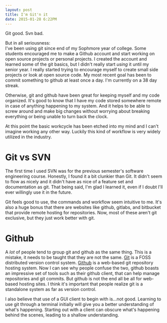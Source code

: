 ```yaml
---
layout: post
title: I'm Git'n it
date: 2015-01-28 6:22PM
---
```


Git good.
Svn bad. 

But in all seriousness:
<br>
I've been using git since end of my Sophmore year of college. Some students encouraged me to make a Github account and start working on open source projects or personal projects. I created the account and learned some of the git basics, but I didn't really start *using* it until my senior year. I really started trying to encourage myself to create small side projects or look at open source code. My most recent goal has been to commit something to github at least once a day. I'm currently on a 38 day streak.

Otherwise, git and github have been great for keeping myself and my code organized. It's good to know that I have my code stored somewhere remote in case of anything happening to my system. And it helps to be able to screw around and make big changes without worrying about breaking everything or being unable to turn back the clock. 

At this point the basic workcycle has been etched into my mind and I can't imagine working any other way. Luckily this kind of workflow is very widely utilized in the industry. 

# Git vs SVN
The first time I used SVN was for the previous semester's software engineering course. Honestly, I found it a bit clunkier than Git. It didn't seem to flow as nicely and it didn't have as nice of a feature set and documentation as git. That being said, I'm glad I learned it, even if I doubt I'll ever willingly use it in the future.

Git feels good to use, the commands and workflow seem intuitive to me. It's also a huge bonus that there are websites like github, gitlabs, and bitbucket that provide remote hosting for repositories. Now, most of these aren't git exclusive, but they just work better with git. 

# Github
A *lot* of people tend to group git and github as the same thing. This is a mistake, it needs to be taught that they are not the same. [Git](http://git-scm.com/) is a FOSS distributed version control system. [Github](http://github.com) is a web-based git repository hosting system. Now I can see why people confuse the two, github boasts an impressive set of tools such as their github client, that can help manage repositories and git commits. But github is not the end all be all for web-based hosting sites. I think it's important that people realize git is a standalone system as far as version control.

I also believe that use of a GUI client to begin with is...not good. Learning to use git through a terminal initially will give you a better understanding of what's happening. Starting out with a client can obscure what's happening behind the scenes, leading to a shallow understanding. 

